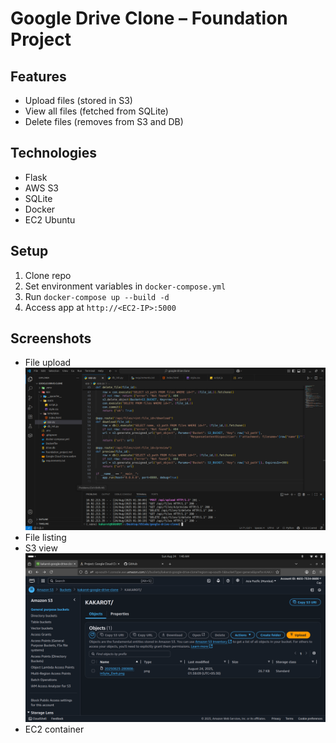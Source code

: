 # Google Drive Clone – Foundation Project

## Features
- Upload files (stored in S3)
- View all files (fetched from SQLite)
- Delete files (removes from S3 and DB)

## Technologies
- Flask
- AWS S3
- SQLite
- Docker
- EC2 Ubuntu

## Setup
1. Clone repo
2. Set environment variables in `docker-compose.yml`
3. Run `docker-compose up --build -d`
4. Access app at `http://<EC2-IP>:5000`

## Screenshots
- File upload ![](https://github.com/Raman7072/datamonk-internship_projects/blob/main/1_Foundation/google-drive-clone/GCC2.png)
- File listing 
- S3 view ![](https://github.com/Raman7072/datamonk-internship_projects/blob/main/1_Foundation/google-drive-clone/GCC1.png)
- EC2 container
